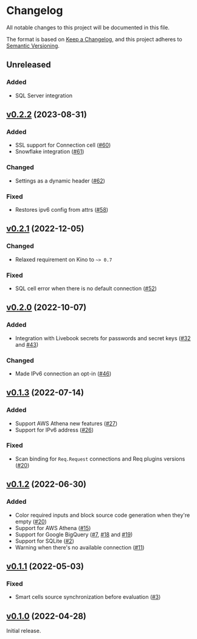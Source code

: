 # Changelog

All notable changes to this project will be documented in this file.

The format is based on [Keep a Changelog](https://keepachangelog.com/en/1.0.0/),
and this project adheres to [Semantic Versioning](https://semver.org/spec/v2.0.0.html).

## Unreleased

### Added

- SQL Server integration

## [v0.2.2](https://github.com/livebook-dev/kino_db/tree/v0.2.2) (2023-08-31)

### Added

- SSL support for Connection cell ([#60](https://github.com/livebook-dev/kino_db/pull/60))
- Snowflake integration ([#61](https://github.com/livebook-dev/kino_db/pull/61))

### Changed

- Settings as a dynamic header ([#62](https://github.com/livebook-dev/kino_db/pull/62))

### Fixed

- Restores ipv6 config from attrs ([#58](https://github.com/livebook-dev/kino_db/pull/58))

## [v0.2.1](https://github.com/livebook-dev/kino_db/tree/v0.2.1) (2022-12-05)

### Changed

* Relaxed requirement on Kino to `~> 0.7`

### Fixed

* SQL cell error when there is no default connection ([#52](https://github.com/livebook-dev/kino_db/pull/52))

## [v0.2.0](https://github.com/livebook-dev/kino_db/tree/v0.2.0) (2022-10-07)

### Added

- Integration with Livebook secrets for passwords and secret keys ([#32](https://github.com/livebook-dev/kino_db/pull/32) and [#43](https://github.com/livebook-dev/kino_db/pull/43))

### Changed

- Made IPv6 connection an opt-in ([#46](https://github.com/livebook-dev/kino_db/pull/46))

## [v0.1.3](https://github.com/livebook-dev/kino_db/tree/v0.1.3) (2022-07-14)

### Added

- Support AWS Athena new features ([#27](https://github.com/livebook-dev/kino_db/pull/27))
- Support for IPv6 address ([#26](https://github.com/livebook-dev/kino_db/pull/26))

### Fixed

- Scan binding for `Req.Request` connections and Req plugins versions ([#20](https://github.com/livebook-dev/kino_db/pull/20))

## [v0.1.2](https://github.com/livebook-dev/kino_db/tree/v0.1.2) (2022-06-30)

### Added

- Color required inputs and block source code generation when they're empty ([#20](https://github.com/livebook-dev/kino_db/pull/20))
- Support for AWS Athena ([#15](https://github.com/livebook-dev/kino_db/pull/15))
- Support for Google BigQuery ([#7](https://github.com/livebook-dev/kino_db/pull/7), [#18](https://github.com/livebook-dev/kino_db/pull/18) and [#19](https://github.com/livebook-dev/kino_db/pull/19))
- Support for SQLite ([#2](https://github.com/livebook-dev/kino_db/pull/2))
- Warning when there's no available connection ([#11](https://github.com/livebook-dev/kino_db/pull/11))

## [v0.1.1](https://github.com/livebook-dev/kino_db/tree/v0.1.1) (2022-05-03)

### Fixed

- Smart cells source synchronization before evaluation ([#3](https://github.com/livebook-dev/kino_db/pull/3))

## [v0.1.0](https://github.com/livebook-dev/kino_db/tree/v0.1.0) (2022-04-28)

Initial release.
